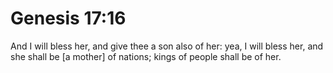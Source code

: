 # Genesis 17:16

And I will bless her, and give thee a son also of her: yea, I will bless her, and she shall be [a mother] of nations; kings of people shall be of her.